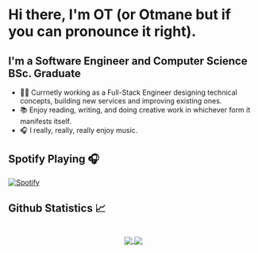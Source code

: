 # Hi there, I'm OT (or Otmane but if you can pronounce it right).

## I'm a Software Engineer and Computer Science BSc. Graduate

- 👨‍💻 Currnetly working as a Full-Stack Engineer designing technical concepts, building new services and improving existing ones.
- 📚 Enjoy reading, writing, and doing creative work in whichever form it manifests itself.
- 🎧 I really, really, really enjoy music. 

## Spotify Playing 🎧

[![Spotify](https://otmanesabir.vercel.app/api/spotify)](https://open.spotify.com/user/etuzhs2q7x714ddsgcxxquzrg?si=M_XqqPn4SSmVeoxG0Vp9NQ)

## Github Statistics 📈

<br/>
  <div align="center"> 
     <a href="">
      <img align="center" src="https://github-readme-stats-sigma-five.vercel.app/api?username=otmanesabir&show_icons=true&include_all_commits=true&count_private=true&theme=react&line_height=40" />
    </a>
    <a href="">
      <img align="center" src="https://github-readme-stats.vercel.app/api/top-langs/?username=otmanesabir&theme=react&line_height=40&hide=css"/>
    </a>
</div
<br/>

